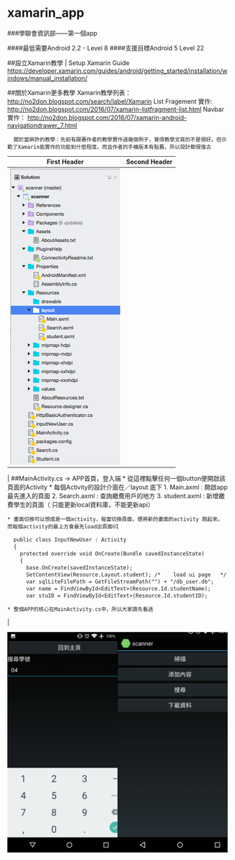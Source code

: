 # xamarin_app

###學聯會資訊部——第一個app

####最低需要Android 2.2 - Level 8
####支援目標Android 5 Level 22

##設立Xamarin教學 | Setup Xamarin Guide
https://developer.xamarin.com/guides/android/getting_started/installation/windows/manual_installation/

##關於Xamarin更多教學
Xamarin教學列表：http://no2don.blogspot.com/search/label/Xamarin
List Fragement 實作: http://no2don.blogspot.com/2016/07/xamarin-listfragment-list.html
Navbar 實作： http://no2don.blogspot.com/2016/07/xamarin-android-navigationdrawer_7.html

```
  關於當麻許的教學：先前有跟著作者的教學實作過幾個例子，覺得教學文寫的不是很好。但示範了Xamarin能實作的功能到什麼程度。而且作者的手機版本有點舊，所以設計都很復古
```

| First Header  | Second Header |
| ------------- | ------------- |
| ![Alt text](/readme_images/directory.png?raw=true "File directory")
  |
  ##MainActivity.cs -> APP首頁，登入端
    * 從這裡點擊任何一個button便開啟該頁面的Activity
    * 每個Activity的設計介面在／layout 底下
      1. Main.axml : 開啟app最先進入的頁面
      2. Search.axml : 查詢繳費用戶的地方
      3. student.axml : 新增繳費學生的頁面（ 只能更新local資料庫，不能更新api）

    * 畫面切換可以想成是一個activity，每當切換頁面，便將新的畫面的activity 跑起來。而每個activity的最上方會最先load出頁面UI
  ```
    public class InputNewUser : Activity
    {
      protected override void OnCreate(Bundle savedInstanceState)
      {
        base.OnCreate(savedInstanceState);
        SetContentView(Resource.Layout.student); /*    load ui page   */
        var sqlLiteFilePath = GetFileStreamPath("") + "/db_user.db";
        var name = FindViewById<EditText>(Resource.Id.studentName);
        var stuID = FindViewById<EditText>(Resource.Id.studentID);
  ```
    * 整個APP的核心在MainActivity.cs中，所以大家請先看過
  |

  ![Alt text](/readme_images/app_ui.jpg?raw=true "App UI")
